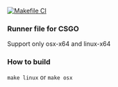 [![Makefile CI](https://github.com/kotleni-reverse/csgo-run/actions/workflows/makefile.yml/badge.svg)](https://github.com/kotleni-reverse/csgo-run/actions/workflows/makefile.yml)
### Runner file for CSGO
Support only osx-x64 and linux-x64<br>

### How to build
`make linux` or `make osx`
